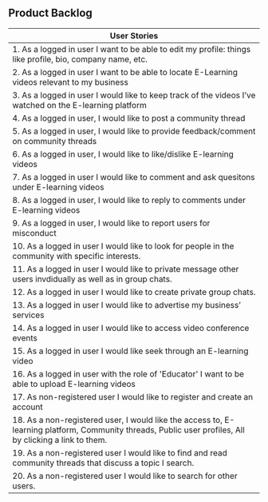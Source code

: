## Product Backlog
|User Stories|
|-----------|
|1. As a logged in user I want to be able to edit my profile: things like profile, bio, company name, etc.|
|2. As a logged in user I want to be able to locate E-Learning videos relevant to my business|
|3. As a logged in user I would like to keep track of the videos I’ve watched on the E-learning platform|
|4. As a logged in user, I would like to post a community thread|
|5. As a logged in user, I would like to provide feedback/comment on community threads|
|6. As a logged in user, I would like to like/dislike E-learning videos|
|7. As a logged in user I would like to comment and ask quesitons under E-learning videos|
|8. As a logged in user, I would like to reply to comments under E-learning videos|
|9. As a logged in user, I would like to report users for misconduct|
|10. As a logged in user I would like to look for people in the community with specific interests.|
|11. As a logged in user I would like to private message other users invdidually  as well as in group chats.|
|12. As a logged in user I would like to create private group chats.|
|13. As a logged in user I would like to advertise my business’ services|
|14. As a logged in user I would like to access video conference events|
|15. As a logged in user I would like seek through an E-learning video|
|16. As a logged in user with the role of 'Educator' I want to be able to upload E-learning videos|
|17. As non-registered user I would like to register and create an account|
|18. As a non-registered user, I would like the access to, E-learning platform, Community threads, Public user profiles, All by clicking a link to them.|
|19. As a non-registered user I would like to find and read community threads that discuss a topic I search.|
|20. As a non-registered user I would like to search for other users.|
